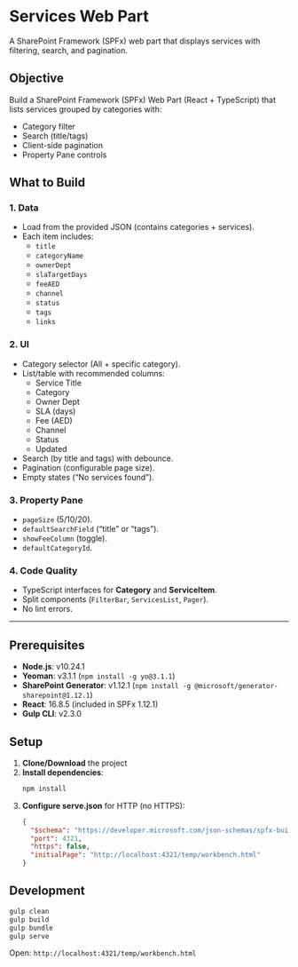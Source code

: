 # Services Web Part

A SharePoint Framework (SPFx) web part that displays services with filtering, search, and pagination.

## Objective

Build a SharePoint Framework (SPFx) Web Part (React + TypeScript) that lists services grouped by categories with:

- Category filter  
- Search (title/tags)  
- Client-side pagination  
- Property Pane controls  

## What to Build

### 1. Data
- Load from the provided JSON (contains categories + services).  
- Each item includes:  
  - `title`  
  - `categoryName`  
  - `ownerDept`  
  - `slaTargetDays`  
  - `feeAED`  
  - `channel`  
  - `status`  
  - `tags`  
  - `links`  

### 2. UI
- Category selector (All + specific category).  
- List/table with recommended columns:  
  - Service Title  
  - Category  
  - Owner Dept  
  - SLA (days)  
  - Fee (AED)  
  - Channel  
  - Status  
  - Updated  
- Search (by title and tags) with debounce.  
- Pagination (configurable page size).  
- Empty states (“No services found”).  

### 3. Property Pane
- `pageSize` (5/10/20).  
- `defaultSearchField` (“title” or “tags”).  
- `showFeeColumn` (toggle).  
- `defaultCategoryId`.  

### 4. Code Quality
- TypeScript interfaces for **Category** and **ServiceItem**.  
- Split components (`FilterBar`, `ServicesList`, `Pager`).  
- No lint errors.  

---

## Prerequisites

- **Node.js**: v10.24.1  
- **Yeoman**: v3.1.1 (`npm install -g yo@3.1.1`)  
- **SharePoint Generator**: v1.12.1 (`npm install -g @microsoft/generator-sharepoint@1.12.1`)  
- **React**: 16.8.5 (included in SPFx 1.12.1)  
- **Gulp CLI**: v2.3.0  

## Setup

1. **Clone/Download** the project  
2. **Install dependencies**:
   ```bash
   npm install
   ```
3. **Configure serve.json** for HTTP (no HTTPS):
   ```json
   {
     "$schema": "https://developer.microsoft.com/json-schemas/spfx-build/serve.schema.json",
     "port": 4321,
     "https": false,
     "initialPage": "http://localhost:4321/temp/workbench.html"
   }
   ```

## Development

```bash
gulp clean
gulp build
gulp bundle
gulp serve
```

Open: `http://localhost:4321/temp/workbench.html`
